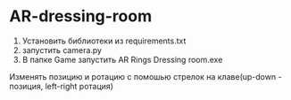 # AR-dressing-room
1. Установить библиотеки из requirements.txt
2. запустить camera.py
3. В папке Game запустить AR Rings Dressing room.exe

Изменять позицию и ротацию с помошью стрелок на клаве(up-down - позиция, left-right ротация)
